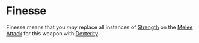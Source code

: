 # Finesse
Finesse means that you *may* replace all instances of [Strength](../../../../Player%20Characters/Chosen%20Statistics/Strength.md) on the [Melee Attack](../../../../Game%20Procedures/Melee%20Attack.md) for this weapon with [Dexterity](../../../../Player%20Characters/Chosen%20Statistics/Dexterity.md).